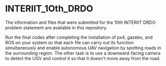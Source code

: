# INTERIIT_1Oth_DRDO

 The information and files that were submitted for the 10th INTERIIT DRDO problem statement are available in this repository.
 
 Run the final codes after completing the installation of px4, gazebo, and ROS on your system so that each file can carry out its function simultaneously 
 and enable autonomous UAV navigation by spotting roads in the surrounding region. The other task is to use a downward-facing camera to detect the UGV and 
 control it so that it doesn't move away from the road.
